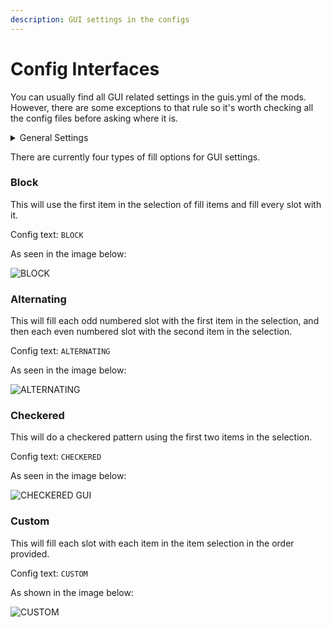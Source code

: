 ```yaml
---
description: GUI settings in the configs
---
```


# Config Interfaces

You can usually find all GUI related settings in the guis.yml of the mods. However, there are some exceptions to that rule so it's worth checking all the config files before asking where it is.

<details>

<summary>General Settings</summary>

Every GUI comes with the same general settings.

```yaml
  title: 'EnvyBattleTower'
  height: 3
  fill-type: 'BLOCK'
  filler-items:
    one:
      enabled: true
      type: 'minecraft:black_stained_glass_pane'
      amount: '1'
      name: ' '
      flags: []
      lore: []
      enchants: {}
      nbt: {}
```

The title section of the GUI settings is what defines the text at the top of the inventory.

The height is the number of rows the GUI has.

The fill-type is how the background items are defined. You can find further information on that in the sections below.

</details>

There are currently four types of fill options for GUI settings.

### **Block**

This will use the first item in the selection of fill items and fill every slot with it.

Config text: `BLOCK`

As seen in the image below:

![BLOCK](https://i.gyazo.com/806eb0c103a849ac41a4730edda827fd.png)

### Alternating

This will fill each odd numbered slot with the first item in the selection, and then each even numbered slot with the second item in the selection.

Config text: `ALTERNATING`

As seen in the image below:

![ALTERNATING](https://i.gyazo.com/64a557a3167bccf722ff40d79c22273f.png)

### Checkered

This will do a checkered pattern using the first two items in the selection.

Config text: `CHECKERED`

As seen in the image below:

![CHECKERED GUI](https://i.gyazo.com/89733f186be5d2d2a1c516321ed2fbb3.png)

### Custom

This will fill each slot with each item in the item selection in the order provided.

Config text: `CUSTOM`

As shown in the image below:

![CUSTOM](https://i.gyazo.com/9812ffa1759112a0a60c3fa658280c56.png)

